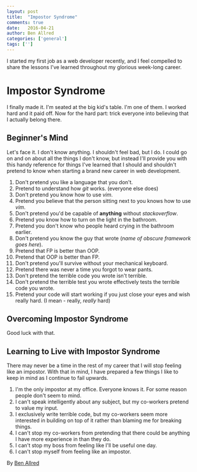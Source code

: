 ```yaml
---
layout: post
title:  "Impostor Syndrome"
comments: true
date:   2016-04-21
author: Ben Allred
categories: ['general']
tags: ['']
---
```


I started my first job as a web developer recently, and I feel compelled to share
the lessons I've learned throughout my glorious week-long career.

# Impostor Syndrome

I finally made it. I'm seated at the big kid's table. I'm one of them. I worked hard and it paid off. Now for the hard part: trick everyone into believing that I actually belong there.

## Beginner's Mind

Let's face it. I don't know anything. I shouldn't feel bad, but I do. I could go on and on about all the things I don't know, but instead I'll provide you with this handy reference for things I've learned that I should and shouldn't pretend to know when starting a brand new career in web development.

1. Don't pretend you like a language that you don't.
1. Pretend to understand how _git_ works. (everyone else does)
1. Don't pretend you know how to use _vim_.
1. Pretend you believe that the person sitting next to you knows how to use _vim_.
1. Don't pretend you'd be capable of **anything** without _stackoverflow_.
1. Pretend you know how to turn on the light in the bathroom.
1. Pretend you don't know who people heard crying in the bathroom earlier.
1. Don't pretend you know the guy that wrote (_name of obscure framework goes here_).
1. Pretend that FP is better than OOP.
1. Pretend that OOP is better than FP.
1. Don't pretend you'll survive without your mechanical keyboard.
1. Pretend there was never a time you forgot to wear pants.
1. Don't pretend the terrible code you wrote isn't terrible.
1. Don't pretend the terrible test you wrote effectively tests the terrible code you wrote.
1. Pretend your code will start working if you just close your eyes and wish really hard. (I mean - really, _really_ hard)

## Overcoming Impostor Syndrome

Good luck with that.

## Learning to Live with Impostor Syndrome

There may never be a time in the rest of my career that I will stop feeling like an impostor. With that in mind, I have prepared a few things I like to keep in mind as I continue to fail upwards.

1. I'm the only impostor at my office. Everyone knows it. For some reason people don't seem to mind.
1. I can't speak intelligently about any subject, but my co-workers pretend to value my input.
1. I exclusively write terrible code, but my co-workers seem more interested in building on top of it rather than blaming me for breaking things.
1. I can't stop my co-workers from pretending that there could be anything I have more experience in than they do.
1. I can't stop my boss from feeling like I'll be useful one day.
1. I can't stop myself from feeling like an impostor.

By [Ben Allred](https://www.github.com/skuttleman)
